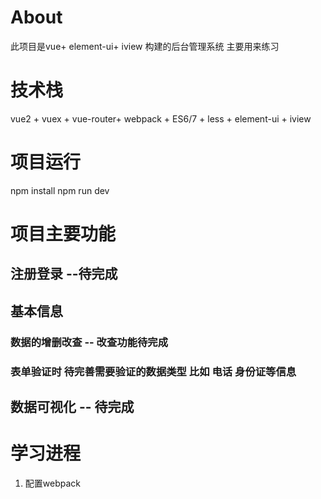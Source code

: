 # About
此项目是vue+ element-ui+ iview 构建的后台管理系统  主要用来练习
# 技术栈 
vue2 + vuex + vue-router+ webpack + ES6/7 + less  + element-ui + iview
# 项目运行 
npm install
npm run dev
# 项目主要功能
## 注册登录 --待完成
## 基本信息
### 数据的增删改查  -- 改查功能待完成
### 表单验证时 待完善需要验证的数据类型 比如 电话 身份证等信息
## 数据可视化 -- 待完成
# 学习进程
1. 配置webpack

 